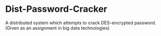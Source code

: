 # Dist-Password-Cracker
A distributed system which attempts to crack DES-encrypted password. (Given as an assignment in big data technologies)
